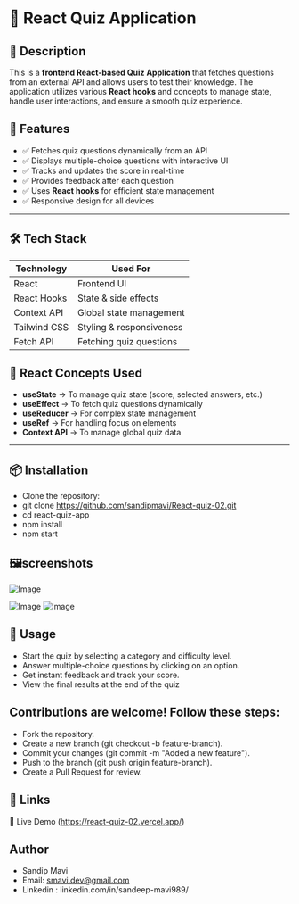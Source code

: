 # 🎯 React Quiz Application

## 📖 Description


This is a **frontend React-based Quiz Application** that fetches questions from an external API and allows users to test their knowledge. The application utilizes various **React hooks** and concepts to manage state, handle user interactions, and ensure a smooth quiz experience.

## 🚀 Features




- ✅ Fetches quiz questions dynamically from an API
- ✅ Displays multiple-choice questions with interactive UI
- ✅ Tracks and updates the score in real-time
- ✅ Provides feedback after each question
- ✅ Uses **React hooks** for efficient state management
- ✅ Responsive design for all devices

---

## 🛠️ Tech Stack

| **Technology**  | **Used For**            |
|---------------|------------------------|
| React        | Frontend UI             |
| React Hooks  | State & side effects    |
| Context API  | Global state management |
| Tailwind CSS | Styling & responsiveness |
| Fetch API    | Fetching quiz questions |




## 🔧 React Concepts Used
- **useState** → To manage quiz state (score, selected answers, etc.)
- **useEffect** → To fetch quiz questions dynamically
- **useReducer** → For complex state management
- **useRef** → For handling focus on elements
- **Context API** → To manage global quiz data

---

## 📦 Installation

- Clone the repository:
- git clone https://github.com/sandipmavi/React-quiz-02.git
- cd react-quiz-app
- npm install
- npm start

## 🖼️screenshots


![Image](https://github.com/user-attachments/assets/1caaf07d-7fc6-4420-b3d5-a69d54d49931)

![Image](https://github.com/user-attachments/assets/e494a994-9ccc-4ba6-b1ce-56ee6c86f07c)
![Image](https://github.com/user-attachments/assets/976cc3a9-288b-4bc9-9422-0888c9ac6dd5)
## 📌 Usage


- Start the quiz by selecting a category and difficulty level.
- Answer multiple-choice questions by clicking on an option.
- Get instant feedback and track your score.
- View the final results at the end of the quiz



## Contributions are welcome! Follow these steps:

- Fork the repository.
- Create a new branch (git checkout -b feature-branch).
- Commit your changes (git commit -m "Added a new feature").
- Push to the branch (git push origin feature-branch).
- Create a Pull Request for review.

## 🔗 Links
🚀 Live Demo (https://react-quiz-02.vercel.app/)
## Author 
- Sandip Mavi
- Email: smavi.dev@gmail.com
- Linkedin : linkedin.com/in/sandeep-mavi989/

